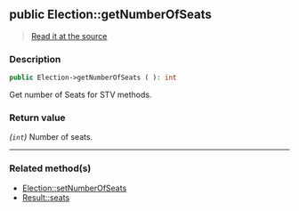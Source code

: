## public Election::getNumberOfSeats

> [Read it at the source](https://github.com/julien-boudry/Condorcet/blob/master/src/Election.php#L426)

### Description    

```php
public Election->getNumberOfSeats ( ): int
```

Get number of Seats for STV methods.
    

### Return value   

*(`int`)* Number of seats.


---------------------------------------

### Related method(s)      

* [Election::setNumberOfSeats](/Docs/ApiReferences/Election%20Class/public%20Election--setNumberOfSeats.md)    
* [Result::seats](/Docs/ApiReferences/Result%20Class/Result--seats.md)    
